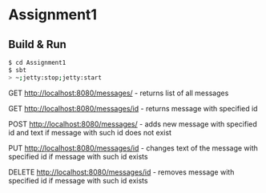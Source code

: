 # Assignment1 #

## Build & Run ##

```sh
$ cd Assignment1
$ sbt
> ~;jetty:stop;jetty:start
```

GET [http://localhost:8080/messages/](http://localhost:8080/messages/) - returns list of all messages

GET [http://localhost:8080/messages/id](http://localhost:8080/messages/1) - returns message with specified id

POST [http://localhost:8080/messages/](http://localhost:8080/messages/) - adds new message with specified id and text if message with such id does not exist

PUT [http://localhost:8080/messages/id](http://localhost:8080/messages/id) - changes text of the message with specified id if message with such id exists

DELETE [http://localhost:8080/messages/id](http://localhost:8080/messages/id) - removes message with specified id if message with such id exists




